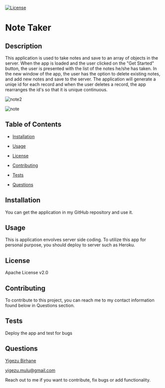 [![License](https://img.shields.io/badge/License-Apache%202.0-blue.svg)](#license)


  # Note Taker


  ## Description

  
  This application is used to take notes and save to an array of objects in the server. When the app is loaded and the user clicked on the "Get Started" button, the user is presented with the list of the notes he/she has taken. In the new window of the app, the user has the option to delete existing notes, and add new notes and save to the server.  The application will generate a uniqe id for each record and when the user deletes a record, the app rearranges the id's so that it is unique continuous.

![note2](https://user-images.githubusercontent.com/42190239/97248265-c5ddff80-17d7-11eb-858b-9c42b1b485c0.PNG)

![note](https://user-images.githubusercontent.com/42190239/97248275-cb3b4a00-17d7-11eb-908b-1f0f42f953d4.PNG)

  ## Table of Contents

  
  
  * [Installation](#installation)

  
  * [Usage](#usage)

  
  * [License](#license)

  
  * [Contributing](#contributing)

  
  * [Tests](#tests)

  
  * [Questions](#questions)

  


  ## Installation

  
  You can get the application in my GitHub repository and use it.


  ## Usage

  
  This is application envolves server side coding. To utilize this app for personal purpose, you should deploy to server such as Heroku.


  ## License

  
  Apache License v2.0


  ## Contributing

  
  To contribute to this project, you can reach me to my contact information found below in Questions section.


  ## Tests

  
  Deploy the app and test for bugs

      
  ## Questions

  
  [Yigezu Birhane](https://yigezu1.github.io/Yigezu1/)

  yigezu.mulu@gmail.com

  Reach out to me if you want to contribute, fix bugs or add functionality.
  
